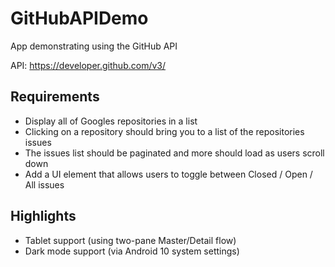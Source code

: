 # GitHubAPIDemo
App demonstrating using the GitHub API

API: https://developer.github.com/v3/

## Requirements
- Display all of Googles repositories in a list
- Clicking on a repository should bring you to a list of the repositories issues
- The issues list should be paginated and more should load as users scroll down
- Add a UI element that allows users to toggle between Closed / Open / All issues

## Highlights
- Tablet support (using two-pane Master/Detail flow)
- Dark mode support (via Android 10 system settings)
